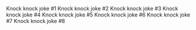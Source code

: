 Knock knock joke #1
Knock knock joke #2
Knock knock joke #3
Knock knock joke #4
Knock knock joke #5
Knock knock joke #6
Knock knock joke #7
Knock knock joke #8